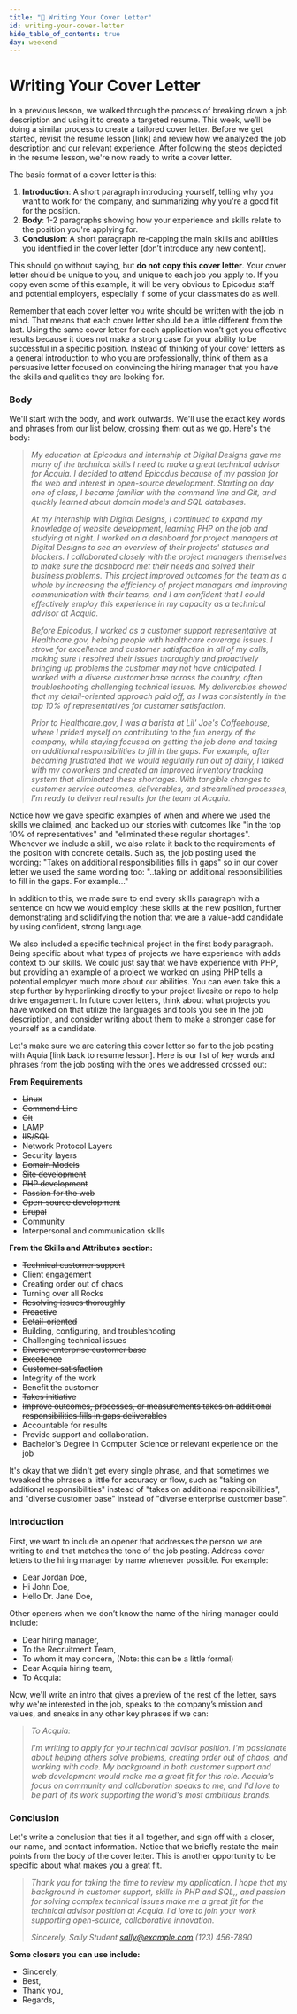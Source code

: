```yaml
---
title: "📓 Writing Your Cover Letter"
id: writing-your-cover-letter
hide_table_of_contents: true
day: weekend
---
```


# Writing Your Cover Letter

In a previous lesson, we walked through the process of breaking down a job description and using it to create a targeted resume. This week, we’ll be doing a similar process to create a tailored cover letter. Before we get started, revisit the resume lesson [link] and review how we analyzed the job description and our relevant experience. After following the steps depicted in the  resume lesson, we're now ready to write a cover letter.

The basic format of a cover letter is this:

1. **Introduction**: A short paragraph introducing yourself, telling why you want to work for the company, and summarizing why you're a good fit for the position.
2. **Body**: 1-2 paragraphs showing how your experience and skills relate to the position you're applying for.
3. **Conclusion**: A short paragraph re-capping the main skills and abilities you identified in the cover letter (don’t introduce any new content).

This should go without saying, but **do not copy this cover letter**. Your cover letter should be unique to you, and unique to each job you apply to. If you copy even some of this example, it will be very obvious to Epicodus staff and potential employers, especially if some of your classmates do as well.

Remember that each cover letter you write should be written with the job in mind. That means that each cover letter should be a little different from the last. Using the same cover letter for each application won’t get you effective results because it does not make a strong case for your ability to be successful in a specific position. Instead of thinking of your cover letters as a general introduction to who you are professionally, think of them as a persuasive letter focused on convincing the hiring manager that you have the skills and qualities they are looking for. 

### Body

We'll start with the body, and work outwards. We'll use the exact key words and phrases from our list below, crossing them out as we go. Here's the body:

>*My education at Epicodus and internship at Digital Designs gave me many of the technical skills I need to make a great technical advisor for Acquia. I decided to attend Epicodus because of my passion for the web and interest in open-source development. Starting on day one of class, I became familiar with the command line and Git, and quickly learned about domain models and SQL databases.*
>
>*At my internship with Digital Designs, I continued to expand my knowledge of website development, learning PHP on the job and studying at night. I worked on a dashboard for project managers at Digital Designs to see an overview of their projects' statuses and blockers. I collaborated closely with the project managers themselves to make sure the dashboard met their needs and solved their business problems. This project improved outcomes for the team as a whole by increasing the efficiency of project managers and improving communication with their teams, and I am confident that I could effectively employ this experience in my capacity as a technical advisor at Acquia.* 
>
>*Before Epicodus, I worked as a customer support representative at Healthcare.gov, helping people with healthcare coverage issues. I strove for excellence and customer satisfaction in all of my calls, making sure I resolved their issues thoroughly and proactively bringing up problems the customer may not have anticipated. I worked with a diverse customer base across the country, often troubleshooting challenging technical issues. My deliverables showed that my detail-oriented approach paid off, as I was consistently in the top 10% of representatives for customer satisfaction.*
>
>*Prior to Healthcare.gov, I was a barista at Lil' Joe's Coffeehouse, where I prided myself on contributing to the fun energy of the company, while staying focused on getting the job done and taking on additional responsibilities to fill in the gaps. For example, after becoming frustrated that we would regularly run out of dairy, I talked with my coworkers and created an improved inventory tracking system that eliminated these shortages. With tangible changes to customer service outcomes, deliverables, and streamlined processes, I’m ready to deliver real results for the team at Acquia.*

Notice how we gave specific examples of when and where we used the skills we claimed, and backed up our stories with outcomes like "in the top 10% of representatives" and "eliminated these regular shortages". Whenever we include a skill, we also relate it back to the requirements of the position with concrete details. Such as, the job posting used the wording: "Takes on additional responsibilities fills in gaps" so in our cover letter we used the same wording too: "..taking on additional responsibilities to fill in the gaps. For example..."

In addition to this, we made sure to end every skills paragraph with a sentence on how we would employ these skills at the new position, further demonstrating and solidifying the notion that we are a value-add candidate by using confident, strong language. 

We also included a specific technical project in the first body paragraph. Being specific about what types of projects we have experience with adds context to our skills. We could just say that we have experience with PHP, but providing an example of a project we worked on using PHP tells a potential employer much more about our abilities. You can even take this a step further by hyperlinking directly to your project livesite or repo to help drive engagement. In future cover letters, think about what projects you have worked on that utilize the languages and tools you see in the job description, and consider writing about them to make a stronger case for yourself as a candidate.

Let's make sure we are catering this cover letter so far to the job posting with Aquia [link back to resume lesson]. Here is our list of key words and phrases from the job posting with the ones we addressed crossed out:

**From Requirements**

* ~~Linux~~
* ~~Command Line~~
* ~~Git~~
* LAMP
* ~~IIS/SQL~~
* Network Protocol Layers
* Security layers
* ~~Domain Models~~
* ~~Site development~~
* ~~PHP development~~
* ~~Passion for the web~~
* ~~Open-source development~~
* ~~Drupal~~
* Community
* Interpersonal and communication skills

**From the Skills and Attributes section:**

* ~~Technical customer support~~
* Client engagement
* Creating order out of chaos
* Turning over all Rocks
* ~~Resolving issues thoroughly~~
* ~~Proactive~~
* ~~Detail-oriented~~
* Building, configuring, and troubleshooting
* Challenging technical issues
* ~~Diverse enterprise customer base~~
* ~~Excellence~~
* ~~Customer satisfaction~~
* Integrity of the work
* Benefit the customer
* ~~Takes initiative~~
* ~~Improve outcomes, processes, or measurements takes on additional responsibilities fills in gaps deliverables~~
* Accountable for results
* Provide support and collaboration.
* Bachelor's Degree in Computer Science or relevant experience on the job

It's okay that we didn't get every single phrase, and that sometimes we tweaked the phrases a little for accuracy or flow, such as "taking on additional responsibilities" instead of "takes on additional responsibilities", and "diverse customer base" instead of "diverse enterprise customer base".

### Introduction

First, we want to include an opener that addresses the person we are writing to and that matches the tone of the job posting. Address cover letters to the hiring manager by name whenever possible. For example:

* Dear Jordan Doe,
* Hi John Doe,
* Hello Dr. Jane Doe,

Other openers when we don’t know the name of the hiring manager could include:

* Dear hiring manager,
* To the Recruitment Team,
* To whom it may concern, (Note: this can be a little formal)
* Dear Acquia hiring team,
* To Acquia:

Now, we'll write an intro that gives a preview of the rest of the letter, says why we're interested in the job, speaks to the company’s mission and values, and sneaks in any other key phrases if we can:

>*To Acquia:*
>
>*I'm writing to apply for your technical advisor position. I'm passionate about helping others solve problems, creating order out of chaos, and working with code. My background in both customer support and web development would make me a great fit for this role. Acquia's focus on community and collaboration speaks to me, and I'd love to be part of its work supporting the world's most ambitious brands.*

### Conclusion

Let's write a conclusion that ties it all together, and sign off with a closer, our name, and contact information. Notice that we briefly restate the main points from the body of the cover letter. This is another opportunity to be specific about what makes you a great fit.

>*Thank you for taking the time to review my application. I hope that my background in customer support, skills in PHP and SQL,, and passion for solving complex technical issues make me a great fit for the technical advisor position at Acquia. I'd love to join your work supporting open-source, collaborative innovation.*
>
>*Sincerely,*
>*Sally Student*
>*sally@example.com*
>*(123) 456-7890*

**Some closers you can use include:**

* Sincerely,
* Best,
* Thank you,
* Regards,

